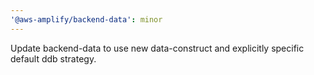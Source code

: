 ```yaml
---
'@aws-amplify/backend-data': minor
---
```


Update backend-data to use new data-construct and explicitly specific default ddb strategy.
